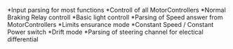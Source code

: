 *Input parsing for most functions
*Controll of all MotorControllers
*Normal Braking Relay controll
*Basic light controll
*Parsing of Speed answer from MotorControllers
*Limits ensurance mode
*Constant Speed / Constant Power switch
*Drift mode
*Parsing of steering channel for electical differential